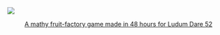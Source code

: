<a href="https://ldjam.com/events/ludum-dare/52/orchard-alchemy">
<div>
  <img src="https://user-images.githubusercontent.com/1022438/211474622-2ec5a1db-0a9a-4e63-98b8-b444834d7b02.png" />
  <p align="center">A mathy fruit-factory game made in 48 hours for Ludum Dare 52</p>
</div>
</a>
